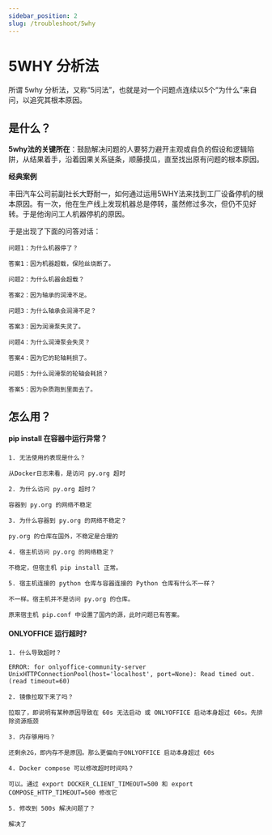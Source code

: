 ```yaml
---
sidebar_position: 2
slug: /troubleshoot/5why 
---
```


# 5WHY 分析法

所谓 5why 分析法，又称“5问法”，也就是对一个问题点连续以5个“为什么”来自问，以追究其根本原因。   

## 是什么？

**5why法的关键所在**：鼓励解决问题的人要努力避开主观或自负的假设和逻辑陷阱，从结果着手，沿着因果关系链条，顺藤摸瓜，直至找出原有问题的根本原因。  

**经典案例**  

丰田汽车公司前副社长大野耐一，如何通过运用5WHY法来找到工厂设备停机的根本原因。有一次，他在生产线上发现机器总是停转，虽然修过多次，但仍不见好转。于是他询问工人机器停机的原因。

于是出现了下面的问答对话：

```
问题1：为什么机器停了？

答案1：因为机器超载，保险丝烧断了。

问题2：为什么机器会超载？

答案2：因为轴承的润滑不足。

问题3：为什么轴承会润滑不足？

答案3：因为润滑泵失灵了。

问题4：为什么润滑泵会失灵？

答案4：因为它的轮轴耗损了。

问题5：为什么润滑泵的轮轴会耗损？

答案5：因为杂质跑到里面去了。
```

## 怎么用？

#### pip install 在容器中运行异常？

```
1. 无法使用的表现是什么？

从Docker日志来看，是访问 py.org 超时

2. 为什么访问 py.org 超时？

容器到 py.org 的网络不稳定

3. 为什么容器到 py.org 的网络不稳定？

py.org 的仓库在国外，不稳定是合理的

4. 宿主机访问 py.org 的网络稳定？

不稳定，但宿主机 pip install 正常。  

5. 宿主机连接的 python 仓库与容器连接的 Python 仓库有什么不一样？

不一样。宿主机并不是访问 py.org 的仓库。  

原来宿主机 pip.conf 中设置了国内的源，此时问题已有答案。

```

#### ONLYOFFICE 运行超时? 

```
1. 什么导致超时？

ERROR: for onlyoffice-community-server  UnixHTTPConnectionPool(host='localhost', port=None): Read timed out. (read timeout=60)

2. 镜像拉取下来了吗？

拉取了，即说明有某种原因导致在 60s 无法启动 或 ONLYOFFICE 启动本身超过 60s。先排除资源瓶颈

3. 内存够用吗？

还剩余2G，即内存不是原因。那么更偏向于ONLYOFFICE 启动本身超过 60s

4. Docker compose 可以修改超时时间吗？

可以。通过 export DOCKER_CLIENT_TIMEOUT=500 和 export COMPOSE_HTTP_TIMEOUT=500 修改它

5. 修改到 500s 解决问题了？

解决了
```








